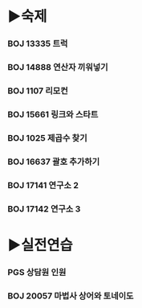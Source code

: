 # ▶숙제

### BOJ 13335 트럭

### BOJ 14888 연산자 끼워넣기

### BOJ 1107 리모컨

### BOJ 15661 링크와 스타트

### BOJ 1025 제곱수 찾기

### BOJ 16637 괄호 추가하기

### BOJ 17141 연구소 2

### BOJ 17142 연구소 3

# ▶실전연습
### PGS 상담원 인원

### BOJ 20057 마법사 상어와 토네이도